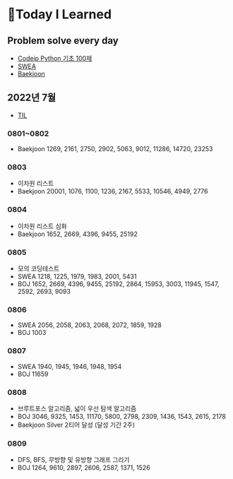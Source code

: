 # 📖Today I Learned

## Problem solve every day
* [Codeip Python 기초 100제](./Python_codeup/README.md)
* [SWEA](./SWEA/README.md)
* [Baekjoon](./Baekjoon/README.md)

## 2022년 7월
* [TIL](./202207TIL.md)

### 0801~0802
* Baekjoon 1269, 2161, 2750, 2902, 5063, 9012, 11286, 14720, 23253

### 0803
* 이차원 리스트
* Baekjoon 20001, 1076, 1100, 1236, 2167, 5533, 10546, 4949, 2776

### 0804
* 이차원 리스트 심화
* Baekjoon 1652, 2669, 4396, 9455, 25192

### 0805
* 모의 코딩테스트
* SWEA 1218, 1225, 1979, 1983, 2001, 5431
* BOJ 1652, 2669, 4396, 9455, 25192, 2864, 15953, 3003, 11945, 1547, 2592, 2693, 9093

### 0806
* SWEA 2056, 2058, 2063, 2068, 2072, 1859, 1928
* BOJ 1003

### 0807
* SWEA 1940, 1945, 1946, 1948, 1954
* BOJ 11659 

### 0808
* 브루트포스 알고리즘, 넓이 우선 탐색 알고리즘
* BOJ 3046, 9325, 1453, 11170, 5800, 2798, 2309, 1436, 1543, 2615, 2178
* Baekjoon Silver 2티어 달성 (달성 기간 2주)

### 0809
* DFS, BFS, 무방향 및 유방향 그래프 그리기
* BOJ 1264, 9610, 2897, 2606, 2587, 1371, 1526

